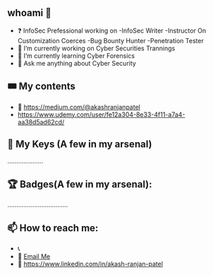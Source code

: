 ## whoami 👋

- ❓  InfoSec Prefessional working on 
-InfoSec Writer
-Instructor On Customization Coerces
-Bug Bounty Hunter
-Penetration Tester
- 🔭 I’m currently working on Cyber Securities Trannings
- 🌱 I’m currently learning Cyber Forensics
- 💬 Ask me anything about Cyber Security

## 🎟 My contents
- 🌟 https://medium.com/@akashranjanpatel
- https://www.udemy.com/user/fe12a304-8e33-4f11-a7a4-aa38d5ad62cd/

## 💪 My Keys (A few in my arsenal)
....................

## 🏆 Badges(A few in my arsenal):
..................................

## 📫 How to reach me:
- 📞 
- 📨 [Email Me](akashranjanpatel1996@gamil.com)
- 📨 https://www.linkedin.com/in/akash-ranjan-patel
